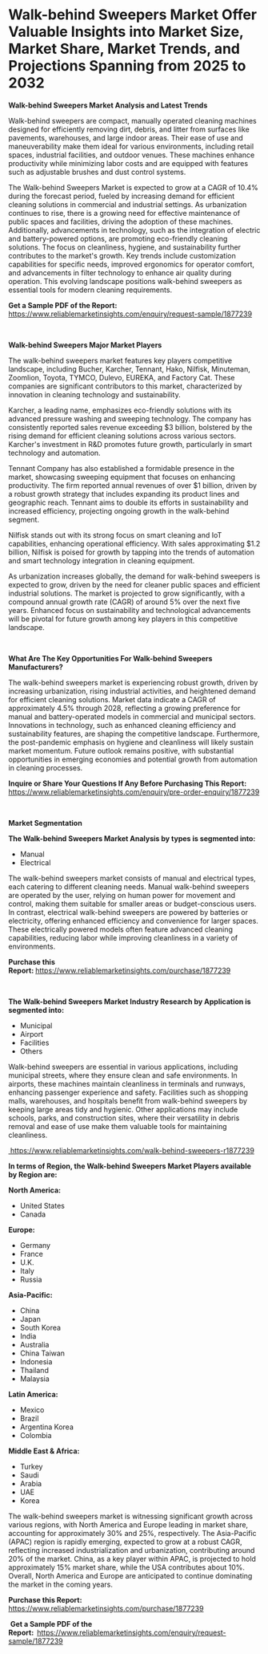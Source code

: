 <p><h1>Walk-behind Sweepers Market Offer Valuable Insights into Market Size, Market Share, Market Trends, and Projections Spanning from 2025 to 2032</h1></p><p><strong>Walk-behind Sweepers Market Analysis and Latest Trends</strong></p>
<p><p>Walk-behind sweepers are compact, manually operated cleaning machines designed for efficiently removing dirt, debris, and litter from surfaces like pavements, warehouses, and large indoor areas. Their ease of use and maneuverability make them ideal for various environments, including retail spaces, industrial facilities, and outdoor venues. These machines enhance productivity while minimizing labor costs and are equipped with features such as adjustable brushes and dust control systems.</p><p>The Walk-behind Sweepers Market is expected to grow at a CAGR of 10.4% during the forecast period, fueled by increasing demand for efficient cleaning solutions in commercial and industrial settings. As urbanization continues to rise, there is a growing need for effective maintenance of public spaces and facilities, driving the adoption of these machines. Additionally, advancements in technology, such as the integration of electric and battery-powered options, are promoting eco-friendly cleaning solutions. The focus on cleanliness, hygiene, and sustainability further contributes to the market's growth. Key trends include customization capabilities for specific needs, improved ergonomics for operator comfort, and advancements in filter technology to enhance air quality during operation. This evolving landscape positions walk-behind sweepers as essential tools for modern cleaning requirements.</p></p>
<p><strong>Get a Sample PDF of the Report:&nbsp;</strong> <a href="https://www.reliablemarketinsights.com/enquiry/request-sample/1877239?utm_campaign=2931&utm_medium=2&utm_source=Github&utm_content=ia&utm_term=12042025&utm_id=walk-behind-sweepers">https://www.reliablemarketinsights.com/enquiry/request-sample/1877239</a></p>
<p>&nbsp;</p>
<p><strong>Walk-behind Sweepers Major Market Players</strong></p>
<p><p>The walk-behind sweepers market features key players competitive landscape, including Bucher, Karcher, Tennant, Hako, Nilfisk, Minuteman, Zoomlion, Toyota, TYMCO, Dulevo, EUREKA, and Factory Cat. These companies are significant contributors to this market, characterized by innovation in cleaning technology and sustainability.</p><p>Karcher, a leading name, emphasizes eco-friendly solutions with its advanced pressure washing and sweeping technology. The company has consistently reported sales revenue exceeding $3 billion, bolstered by the rising demand for efficient cleaning solutions across various sectors. Karcher's investment in R&D promotes future growth, particularly in smart technology and automation.</p><p>Tennant Company has also established a formidable presence in the market, showcasing sweeping equipment that focuses on enhancing productivity. The firm reported annual revenues of over $1 billion, driven by a robust growth strategy that includes expanding its product lines and geographic reach. Tennant aims to double its efforts in sustainability and increased efficiency, projecting ongoing growth in the walk-behind segment.</p><p>Nilfisk stands out with its strong focus on smart cleaning and IoT capabilities, enhancing operational efficiency. With sales approximating $1.2 billion, Nilfisk is poised for growth by tapping into the trends of automation and smart technology integration in cleaning equipment.</p><p>As urbanization increases globally, the demand for walk-behind sweepers is expected to grow, driven by the need for cleaner public spaces and efficient industrial solutions. The market is projected to grow significantly, with a compound annual growth rate (CAGR) of around 5% over the next five years. Enhanced focus on sustainability and technological advancements will be pivotal for future growth among key players in this competitive landscape.</p></p>
<p>&nbsp;</p>
<p><strong>What Are The Key Opportunities For Walk-behind Sweepers Manufacturers?</strong></p>
<p><p>The walk-behind sweepers market is experiencing robust growth, driven by increasing urbanization, rising industrial activities, and heightened demand for efficient cleaning solutions. Market data indicate a CAGR of approximately 4.5% through 2028, reflecting a growing preference for manual and battery-operated models in commercial and municipal sectors. Innovations in technology, such as enhanced cleaning efficiency and sustainability features, are shaping the competitive landscape. Furthermore, the post-pandemic emphasis on hygiene and cleanliness will likely sustain market momentum. Future outlook remains positive, with substantial opportunities in emerging economies and potential growth from automation in cleaning processes.</p></p>
<p><strong>Inquire or Share Your Questions If Any Before Purchasing This Report:</strong> <a href="https://www.reliablemarketinsights.com/enquiry/pre-order-enquiry/1877239?utm_campaign=2931&utm_medium=2&utm_source=Github&utm_content=ia&utm_term=12042025&utm_id=walk-behind-sweepers">https://www.reliablemarketinsights.com/enquiry/pre-order-enquiry/1877239</a></p>
<p>&nbsp;</p>
<p><strong>Market Segmentation</strong></p>
<p><strong>The Walk-behind Sweepers Market Analysis by types is segmented into:</strong></p>
<p><ul><li>Manual</li><li>Electrical</li></ul></p>
<p><p>The walk-behind sweepers market consists of manual and electrical types, each catering to different cleaning needs. Manual walk-behind sweepers are operated by the user, relying on human power for movement and control, making them suitable for smaller areas or budget-conscious users. In contrast, electrical walk-behind sweepers are powered by batteries or electricity, offering enhanced efficiency and convenience for larger spaces. These electrically powered models often feature advanced cleaning capabilities, reducing labor while improving cleanliness in a variety of environments.</p></p>
<p><strong>Purchase this Report:&nbsp;</strong><a href="https://www.reliablemarketinsights.com/purchase/1877239?utm_campaign=2931&utm_medium=2&utm_source=Github&utm_content=ia&utm_term=12042025&utm_id=walk-behind-sweepers">https://www.reliablemarketinsights.com/purchase/1877239</a></p>
<p>&nbsp;</p>
<p><strong>The Walk-behind Sweepers Market Industry Research by Application is segmented into:</strong></p>
<p><ul><li>Municipal</li><li>Airport</li><li>Facilities</li><li>Others</li></ul></p>
<p><p>Walk-behind sweepers are essential in various applications, including municipal streets, where they ensure clean and safe environments. In airports, these machines maintain cleanliness in terminals and runways, enhancing passenger experience and safety. Facilities such as shopping malls, warehouses, and hospitals benefit from walk-behind sweepers by keeping large areas tidy and hygienic. Other applications may include schools, parks, and construction sites, where their versatility in debris removal and ease of use make them valuable tools for maintaining cleanliness.</p></p>
<p><a href="https://www.reliablemarketinsights.com/walk-behind-sweepers-r1877239?utm_campaign=2931&utm_medium=2&utm_source=Github&utm_content=ia&utm_term=12042025&utm_id=walk-behind-sweepers">&nbsp;https://www.reliablemarketinsights.com/walk-behind-sweepers-r1877239</a></p>
<p><strong>In terms of Region, the Walk-behind Sweepers Market Players available by Region are:</strong></p>
<p>
    <p> <strong> North America: </strong>
        <ul>
            <li>United States</li>
            <li>Canada</li>
        </ul>
        </p> 
    <p> <strong> Europe: </strong>
        <ul>
            <li>Germany</li>
            <li>France</li>
            <li>U.K.</li>
            <li>Italy</li>
            <li>Russia</li>
        </ul>
        </p> 
    <p> <strong> Asia-Pacific: </strong>
        <ul>
            <li>China</li>
            <li>Japan</li>
            <li>South Korea</li>
            <li>India</li>
            <li>Australia</li>
            <li>China Taiwan</li>
            <li>Indonesia</li>
            <li>Thailand</li>
            <li>Malaysia</li>
        </ul>
        </p> 
    <p> <strong> Latin America: </strong>
        <ul>
            <li>Mexico</li>
            <li>Brazil</li>
            <li>Argentina Korea</li>
            <li>Colombia</li>
        </ul>
        </p> 
    <p> <strong> Middle East & Africa: </strong>
        <ul>
            <li>Turkey</li>
            <li>Saudi</li>
            <li>Arabia</li>
            <li>UAE</li>
            <li>Korea</li>
        </ul>
    </p>
    </p>
<p><p>The walk-behind sweepers market is witnessing significant growth across various regions, with North America and Europe leading in market share, accounting for approximately 30% and 25%, respectively. The Asia-Pacific (APAC) region is rapidly emerging, expected to grow at a robust CAGR, reflecting increased industrialization and urbanization, contributing around 20% of the market. China, as a key player within APAC, is projected to hold approximately 15% market share, while the USA contributes about 10%. Overall, North America and Europe are anticipated to continue dominating the market in the coming years.</p></p>
<p><strong>Purchase this Report: </strong><a href="https://www.reliablemarketinsights.com/purchase/1877239?utm_campaign=2931&utm_medium=2&utm_source=Github&utm_content=ia&utm_term=12042025&utm_id=walk-behind-sweepers">https://www.reliablemarketinsights.com/purchase/1877239</a></p>
<p>&nbsp;<strong>Get a Sample PDF of the Report:&nbsp;&nbsp;</strong><a href="https://www.reliablemarketinsights.com/enquiry/request-sample/1877239?utm_campaign=2931&utm_medium=2&utm_source=Github&utm_content=ia&utm_term=12042025&utm_id=walk-behind-sweepers">https://www.reliablemarketinsights.com/enquiry/request-sample/1877239</a></p>
<p><strong></strong></p>
<p><p></p><p></p><p></p></p>